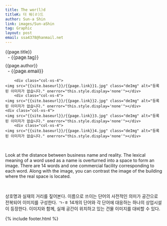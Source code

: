 ```yaml
---
title: The wor(l)d
titleK: 더 워(ㄹ)드
author: Sun-a Shin
link: images/Sun-aShin
tag: Graphic
layout: post
email: ssa4378@hanmail.net
---	
```


<div class="container">

<div class="deDep">
{{page.title}}<br>
<p style="font-size:15px; margin:0px; padding:0px 0px 0px 8px; margin:0px 0px 8px 0px;">- {{page.tag}}</p>
{{page.author}}<br>
<p style="font-size:15px; margin:0px; padding:0px 0px 0px 8px;">- {{page.email}}</p>
</div>


<div class="row" class="imgcolor">
	
		<div class="col-xs-4">
	<img src="{{site.baseurl}}/{{page.link}}1.jpg" class="deImg" alt="등록된 이미지가 없습니다." onerror="this.style.display='none'"></div>
		<div class="col-xs-4">
	<img src="{{site.baseurl}}/{{page.link}}2.jpg" class="deImg" alt="등록된 이미지가 없습니다." onerror="this.style.display='none'"></div>
	<div class="col-xs-4">
	<img src="{{site.baseurl}}/{{page.link}}3.jpg" class="deImg" alt="등록된 이미지가 없습니다." onerror="this.style.display='none'"></div>
		<div class="col-xs-4">
	<img src="{{site.baseurl}}/{{page.link}}4.jpg" class="deImg" alt="등록된 이미지가 없습니다." onerror="this.style.display='none'"></div>
	
</div>
<br>

<div class="det lato">



Look at the distance between business name and reality.
The lexical meaning of a word used as a name is overturned into a space to form an image. There are 14 words and one commercial facility corresponding to each word. Along with the image, you can contrast the image of the building where the real space is located.



</div>

<br>

<div class="noto">

상호명과 실재의 거리를 짚어본다.
이름으로 쓰이는 단어의 사전적인 의미가 공간으로 전복되어 이미지를 구성한다. ㄱ-ㅎ 14개의 단어와 각 단어에 대응하는 하나의 상업시설이 등장한다. 이미지와 함께, 실재 공간이 위치하고 있는 건물 이미지를 대비할 수 있다.


</div>
 {% include footer.html %}
